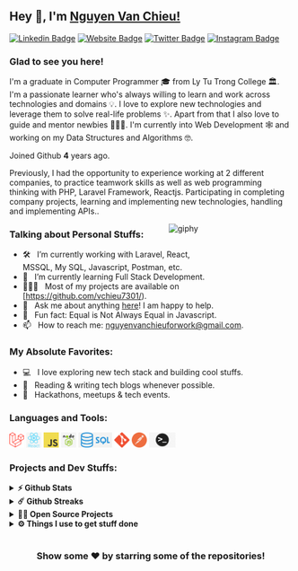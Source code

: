 ## Hey 👋, I'm [Nguyen Van Chieu!](https://github.com/vchieu7301/)

[![Linkedin Badge](https://img.shields.io/badge/-LinkedIn-0e76a8?style=flat-square&logo=Linkedin&logoColor=white)](https://www.linkedin.com/in/chi%C3%AAu-nguy%E1%BB%85n-141172228/)
[![Website Badge](https://img.shields.io/badge/Website-3b5998?style=flat-square&logo=google-chrome&logoColor=white)](https://github.com/vchieu7301/)
[![Twitter Badge](https://img.shields.io/badge/-Twitter-00acee?style=flat-square&logo=Twitter&logoColor=white)](https://twitter.com/vanchieu_73)
[![Instagram Badge](https://img.shields.io/badge/-Instagram-e4405f?style=flat-square&logo=Instagram&logoColor=white)](https://www.instagram.com/chieeu.73/)

### Glad to see you here! &nbsp;

I'm a graduate in Computer Programmer 🎓 from Ly Tu Trong College 🏛. I'm a passionate learner who's always willing to learn and work across technologies and domains 💡. I love to explore new technologies and leverage them to solve real-life problems ✨. Apart from that I also love to guide and mentor newbies 👨🏻‍💻. I'm currently into Web Development 🕸️ and working on my Data Structures and Algorithms 🤓.

Joined Github **4** years ago.

Previously, I had the opportunity to experience working at 2 different companies, to practice teamwork skills as well as web programming thinking with PHP, Laravel Framework, Reactjs. Participating in completing company projects, learning and implementing new technologies, handling and implementing APIs..

[<img align='right' src="https://media.giphy.com/media/M9gbBd9nbDrOTu1Mqx/giphy.gif" width="220" alt="giphy">](https://github.com/vchieu7301)

### Talking about Personal Stuffs:

- 🛠 &nbsp; I’m currently working with Laravel, React, <br />  MSSQL, My SQL, Javascript, Postman, etc.
- 🚀 &nbsp; I’m currently learning Full Stack Development.
- 👨🏻‍💻 &nbsp; Most of my projects are available on [https://github.com/vchieu7301/).
- 💬 &nbsp; Ask me about anything [here](https://github.com/vchieu7301/)! I am happy to help.
- 👾 &nbsp; Fun fact: Equal is Not Always Equal in Javascript.
- 📫 &nbsp; How to reach me: nguyenvanchieuforwork@gmail.com.

### My Absolute Favorites:

- 💻 &nbsp; I love exploring new tech stack and building cool stuffs.
- 📰 &nbsp; Reading & writing tech blogs whenever possible.
- 🍕 &nbsp; Hackathons, meetups & tech events.

### Languages and Tools:

<code><img height="27" src="https://github.com/vchieu7301/vchieu7301/blob/main/icon/laravel.png" alt="laravel"></code>
<code><img height="27" src="https://github.com/vchieu7301/vchieu7301/blob/main/icon/reactjs.png" alt="react"></code>
<code><img height="27" src="https://github.com/vchieu7301/vchieu7301/blob/main/icon/js.png" alt="javascript"></code>
<code><img height="27" src="https://github.com/vchieu7301/vchieu7301/blob/main/icon/node.png" alt="nodejs"></code>
<code><img height="27" src="https://github.com/vchieu7301/vchieu7301/blob/main/icon/sql.png" alt="sql"></code>
<code><img height="27" src="https://github.com/vchieu7301/vchieu7301/blob/main/icon/git.png" alt="git"></code>
<code><img height="27" src="https://github.com/vchieu7301/vchieu7301/blob/main/icon/postman.png" alt="postman"></code>
<code><img height="27" src="https://github.com/vchieu7301/vchieu7301/blob/main/icon/ter.png" alt="terminal"></code>

### Projects and Dev Stuffs:

<details>	
  <summary><b>⚡ Github Stats</b></summary>

  <br />
  <img height="180em" src="https://github-readme-stats.vercel.app/api?username=vchieu7301&show_icons=true&hide_border=true&&count_private=true&include_all_commits=true" />
  <img height="180em" src="https://github-readme-stats.vercel.app/api/top-langs/?username=vchieu7301&exclude_repo=KNN-Image-Classification&show_icons=true&hide_border=true&layout=compact&langs_count=8"/>
</details>

<details>	
  <summary><b>☄️ Github Streaks</b></summary>

  <br />
  <img height="180em" src="https://github-readme-streak-stats.herokuapp.com/?user=vchieu7301&hide_border=true" />
</details>

<details>
  <summary><b>🧑‍🚀 Open Source Projects</b></summary>

  <br />
  <table>
    <thead align="center">
      <tr border: none;>
        <td><b>💻 Projects</b></td>
        <td><b>🌟 Stars</b></td>
        <td><b>🍴 Forks</b></td>
        <td><b>🐛 Issues</b></td>
        <td><b>🔔 Pull Requests</b></td>
        <td><b>👨‍💻 Language</b></td>
      </tr>
    </thead>
    <tbody>
      <tr>
	      <td><a href="https://github.com/vchieu7301/Book_Shop_FE"><b>🚀 Book_Shop_BE</b></a></td>
        <td><img alt="Stars" src="https://img.shields.io/github/stars/vchieu7301/Book_Shop_FE?style=flat-square&labelColor=343b41"/></td>
        <td><img alt="Forks" src="https://img.shields.io/github/forks/vchieu7301/Book_Shop_FE?style=flat-square&labelColor=343b41"/></td>
        <td><img alt="Issues" src="https://img.shields.io/github/issues/vchieu7301/Book_Shop_FE?style=flat-square"/></td>
        <td><img alt="Pull Requests" src="https://img.shields.io/github/issues-pr/vchieu7301/Book_Shop_FE?style=flat-square"/></td>
        <td><img alt="Language" src="https://img.shields.io/github/languages/top/vchieu7301/Book_Shop_FE?style=flat-square"/></td>
      </tr>
      <tr>
	      <td><a href="https://github.com/vchieu7301/Book_Shop_FE"><b>💸 Book_Shop_FE</b></a></td>
        <td><img alt="Stars" src="https://img.shields.io/github/stars/vchieu7301/Book_Shop_FE?style=flat-square&labelColor=343b41"/></td>
        <td><img alt="Forks" src="https://img.shields.io/github/forks/vchieu7301/Book_Shop_FE?style=flat-square&labelColor=343b41"/></td>
        <td><img alt="Issues" src="https://img.shields.io/github/issues/vchieu7301/Book_Shop_FE?style=flat-square"/></td>
        <td><img alt="Pull Requests" src="https://img.shields.io/github/issues-pr/vchieu7301/Book_Shop_FE?style=flat-square"/></td>
        <td><img alt="Language" src="https://img.shields.io/github/languages/top/vchieu7301/Book_Shop_FE?label=javascript&style=flat-square"/></td>
      </tr>
      <tr>
	      <td><a href="https://github.com/vchieu7301/Staff-Management"><b>👨🏻‍💻 Staff-Management</b></a></td>
        <td><img alt="Stars" src="https://img.shields.io/github/stars/vchieu7301/Staff-Management?style=flat-square&labelColor=343b41"/></td>
        <td><img alt="Forks" src="https://img.shields.io/github/forks/vchieu7301/Staff-Management?style=flat-square&labelColor=343b41"/></td>
        <td><img alt="Issues" src="https://img.shields.io/github/issues/vchieu7301/Staff-Management?style=flat-square"/></td>
        <td><img alt="Pull Requests" src="https://img.shields.io/github/issues-pr/vchieu7301/Staff-Management?style=flat-square"/></td>
        <td><img alt="Language" src="https://img.shields.io/github/languages/top/vchieu7301/Staff-Management?style=flat-square"/></td> 
      </tr>
      <tr>
	      <td><a href="https://github.com/vchieu7301/PHP-Courses-For-Beginner"><b>🤓 PHP-Courses-For-Beginnei</b></a></td>
        <td><img alt="Stars" src="https://img.shields.io/github/stars/vchieu7301/PHP-Courses-For-Beginner?style=flat-square&labelColor=343b41"/></td>
        <td><img alt="Forks" src="https://img.shields.io/github/forks/vchieu7301/PHP-Courses-For-Beginner?style=flat-square&labelColor=343b41"/></td>
        <td><img alt="Issues" src="https://img.shields.io/github/issues/vchieu7301/PHP-Courses-For-Beginner?style=flat-square"/></td>
        <td><img alt="Pull Requests" src="https://img.shields.io/github/issues-pr/vchieu7301/PHP-Courses-For-Beginner?style=flat-square"/></td>
        <td><img alt="Language" src="https://img.shields.io/badge/markdown-100%25-blue?style=flat-square"/></td> 
      </tr>
    </tbody>
  </table>
  <br />
</details>
 
<details>	
  <br />
  <summary><b>⚙️ Things I use to get stuff done</b></summary>
  	<ul>
	    <li><b>Laptop: </b> HP 15s-du0040TX (i7)</li>
  	   <li><b>Browser: </b> Microsoft Edge Web Browser</li>
	    <li><b>Code Editor:</b> VSCode - The best editor out there.</li>
	    <li><b>To Stay Updated:</b> Stackoverflow, Linkedin and Twitter.</li>
	    <br />
	</ul>	
</details>

#

<div align="center">

### Show some ❤️ by starring some of the repositories!

</div>
